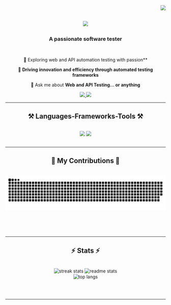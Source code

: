 <img align="right" src="https://visitor-badge.laobi.icu/badge?page_id=rhmlisa.rhmlisa" />

<h1 align="center">
    <img src="https://readme-typing-svg.herokuapp.com/?font=Righteous&size=35&center=true&vCenter=true&width=500&height=70&duration=4000&color=DB7093&lines=Hi+There!+👋;+I'm+Lisa+Rahmanita!;" />
</h1>

<h3 align="center">A passionate software tester</h3>

<br/>

<div align="center">
 
 🔭 Exploring web and API automation testing with passion**
 
 🌱 **Driving innovation and efficiency through automated testing frameworks**

💬 Ask me about **Web and API Testing... or anything**

 </div>
 
<div align="center"> 
  <a href="mailto:lisarahmanitaa@gmail.com">
    <img src="https://img.shields.io/badge/Gmail-333333?style=for-the-badge&logo=gmail&logoColor=red" />
  </a>
  <a href="https://linkedin.com/in/lisarahmanita" target="_blank">
    <img src="https://img.shields.io/badge/LinkedIn-0077B5?style=for-the-badge&logo=linkedin&logoColor=white" target="_blank" />
  </a>
</div>

 <hr/>
 
<h2 align="center">⚒️ Languages-Frameworks-Tools ⚒️</h2>
<br/>
<div align="center">
    <img src="https://skillicons.dev/icons?i=java,js,selenium,postman,mysql,idea,github,flutter,git" />
    <img src="https://skillicons.dev/icons?i=python,firebase,html,css,vscode" /><br>
</div>

<br/>
<hr/>

<div align="center">
  <h2>🐍 My Contributions 🐍</h2>
  <br>
  <img alt="snake eating my contributions" src="https://raw.githubusercontent.com/rhmlisa/rhmlisa/output/github-contribution-grid-snake.svg" />
  
  <br/><br/><br/>
</div>

<hr/>

<h2 align="center">⚡ Stats ⚡</h2>
<br>
<div align=center>
  <img width=390 src="https://streak-stats.demolab.com/?user=rhmlisa&count_private=true&theme=rose_pine&border_radius=10" alt="streak stats"/>
  <img width=390 src="https://github-readme-stats.vercel.app/api?username=rhmlisa&count_private=true&show_icons=true&theme=rose_pine&rank_icon=github&border_radius=10" alt="readme stats" />
  <br/>
  <img width=325 align="center" src="https://github-readme-stats.vercel.app/api/top-langs/?username=salesp07&hide=HTML&langs_count=8&layout=compact&theme=rose_pine&border_radius=10&size_weight=0.5&count_weight=0.5&exclude_repo=github-readme-stats" alt="top langs" />
</div>

<br/><br/>

<hr/>

<br/>
<br/>
